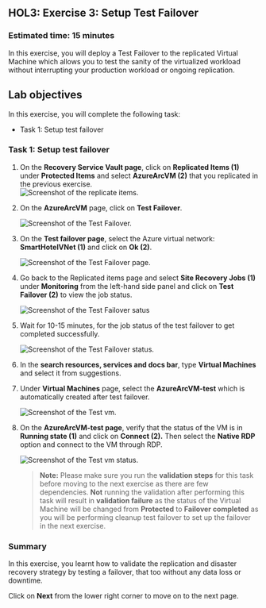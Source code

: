 ## HOL3: Exercise 3: Setup Test Failover

### Estimated time: 15 minutes

In this exercise, you will deploy a Test Failover to the replicated Virtual Machine which allows you to test the sanity of the virtualized workload without interrupting your production workload or ongoing replication.

## Lab objectives

In this exercise, you will complete the following task:

- Task 1: Setup test failover

### Task 1: Setup test failover

1. On the **Recovery Service Vault page**, click on **Replicated Items (1)** under **Protected Items** and select **AzureArcVM (2)** that you replicated in the previous exercise.     
    ![Screenshot of the replicate items.](Images/hol3-e3-s2.png "replicate items") 
   
1. On the **AzureArcVM** page, click on **Test Failover**.  

    ![Screenshot of the Test Failover.](Images/hol3-e3-s3.png "Test Failover") 
   
1. On the **Test failover page**, select the Azure virtual network: **SmartHotelVNet (1)** and click on **Ok (2)**.

    ![Screenshot of the Test Failover page.](Images/hol3-e3-s4.png "Test Failover page") 
    
1. Go back to the Replicated items page and select **Site Recovery Jobs (1)** under **Monitoring** from the left-hand side panel and click on **Test Failover (2)** to view the job status. 

    ![Screenshot of the Test Failover satus](Images/hol3-e3-s6.png "Test Failover status") 

1. Wait for 10-15 minutes, for the job status of the test failover to get completed successfully.

    ![Screenshot of the Test Failover status.](Images/hol3-e3-s5.png "Test Failover status") 
  
1. In the **search resources, services and docs bar**, type **Virtual Machines** and select it from suggestions.

1. Under **Virtual Machines** page, select the **AzureArcVM-test** which is automatically created after test failover.

    ![Screenshot of the Test vm.](Images/hol3-e3-s7.png "Test vm") 
  
1. On the **AzureArcVM-test page**, verify that the status of the VM is in **Running state (1)** and click on **Connect (2).** Then select the **Native RDP** option and connect to the VM through RDP.    

    ![Screenshot of the Test vm status.](Images/HOL3E3S8.png "Test vm status") 
    
   > **Note:** Please make sure you run the **validation steps** for this task before moving to the next exercise as there are few dependencies. **Not** running the validation after performing this task will result in **validation failure** as the status of the Virtual Machine will be changed from **Protected** to **Failover completed** as you will be performing cleanup test failover to set up the failover in the next exercise.

### Summary 

In this exercise, you learnt how to validate the replication and disaster recovery strategy by testing a failover, that too without any data loss or downtime.

Click on **Next** from the lower right corner to move on to the next page.
